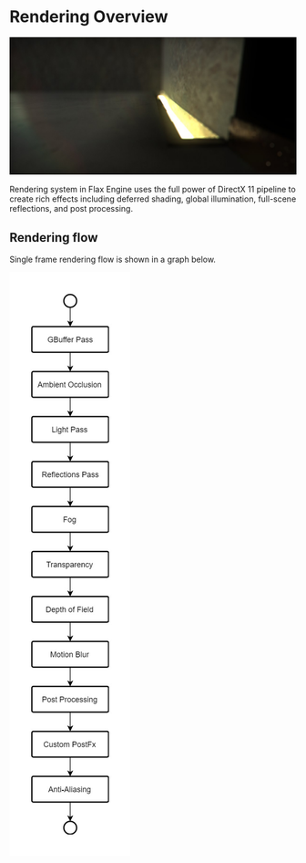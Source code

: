 
# Rendering Overview

![Rendering Overview](media/title.jpg)

Rendering system in Flax Engine uses the full power of DirectX 11 pipeline to create rich effects including deferred shading, global illumination, full-scene reflections, and post processing.

## Rendering flow

Single frame rendering flow is shown in a graph below.

![Rendering Flow](media/RenderingFlow.jpg)

